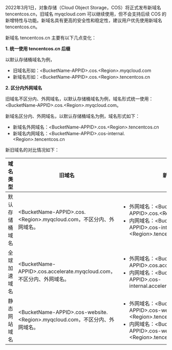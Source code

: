2022年3月1日，对象存储（Cloud Object Storage，COS）将正式发布新域名 tencentcos.cn，旧域名 myqcloud.com 可以继续使用，但不会支持后续 COS 的新增特性与功能。新域名具有更高的安全性和稳定性，建议用户优先使用新域名 tencentcos.cn。


新域名 tencentcos.cn 主要有以下几点变化：

**1. 统一使用 tencentcos.cn 后缀**

以默认存储桶域名为例，

- 旧域名形如：&lt;BucketName-APPID&gt;.cos.&lt;Region&gt;.myqcloud.com
- 新域名形如：&lt;BucketName-APPID&gt;.cos.&lt;Region&gt;.tencentcos.cn

**2. 区分内外网域名**

旧域名不区分内、外网域名，以默认存储桶域名为例，域名形式统一使用：&lt;BucketName-APPID&gt;.cos.&lt;Region&gt;.myqcloud.com。

新域名区分内、外网域名，以默认存储桶域名为例，域名形式如下：

- 新域名外网域名：&lt;BucketName-APPID&gt;.cos.&lt;Region&gt;.tencentcos.cn
- 新域名内网域名：&lt;BucketName-APPID&gt;.cos-internal.&lt;Region&gt;.tencentcos.cn


新旧域名的对比情况如下：

| 域名类型   | 旧域名                    | 新域名                |
| -------------- | ---------------------------------- | ---------------- |
| 默认存储桶域名 | &lt;BucketName-APPID&gt;.cos.&lt;Region&gt;.myqcloud.com，不区分内、外网域名。 | <ul  style="margin: 0;"><li>外网域名：&lt;BucketName-APPID&gt;.cos.&lt;Region&gt;.tencentcos.cn </li><li>内网域名：&lt;BucketName-APPID&gt;.cos-internal.&lt;Region&gt;.tencentcos.cn  </li></ul>     |   
| 全球加速域名 | &lt;BucketName-APPID&gt;.cos.accelerate.myqcloud.com，不区分内、外网域名。   |  <ul  style="margin: 0;"><li>外网域名：&lt;BucketName-APPID&gt;.cos.accelerate.tencentcos.cn </li><li>内网域名：&lt;BucketName-APPID&gt;.cos-internal.accelerate.tencentcos.cn </li></ul>              |   
| 静态网站域名 |&lt;BucketName-APPID&gt;.cos-website.&lt;Region&gt;.myqcloud.com，不区分内、外网域名。 | <ul  style="margin: 0;"><li>外网域名：&lt;BucketName-APPID&gt;.cos-website.&lt;Region&gt;.tencentcos.cn </li><li>内网域名：&lt;BucketName-APPID&gt;.cos-website-internal.&lt;Region&gt;.tencentcos.cn</li></ul> |       


